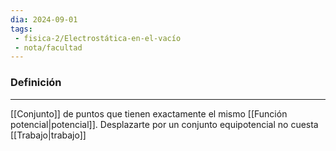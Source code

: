 ```yaml
---
dia: 2024-09-01
tags: 
 - fisica-2/Electrostática-en-el-vacío
 - nota/facultad
---
```

### Definición
---
[[Conjunto]] de puntos que tienen exactamente el mismo [[Función potencial|potencial]]. Desplazarte por un conjunto equipotencial no cuesta [[Trabajo|trabajo]]